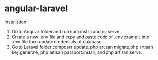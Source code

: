 # angular-laravel
Installation

1. Go to Angular folder and run npm install and ng serve.
2. Create a new .env file and copy and paste code of .env example into .env file then update credentials of database.
3. Go to Laravel folder composer update, php artisan migrate,php artisan key:generate, php artisan passport:install, and php artisan serve.
